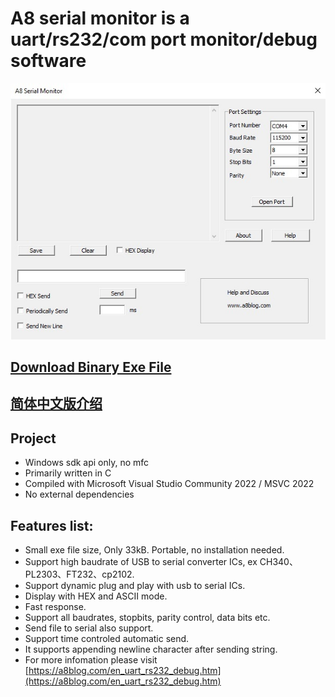 # A8 serial monitor is a uart/rs232/com port monitor/debug software

![Intra screenshot](screenshot.jpg?raw=true)


## [Download Binary Exe File](https://a8blog.com/en_uart_rs232_debug.htm)
## [简体中文版介绍](README_cn.md)

## Project

* Windows sdk api only, no mfc
* Primarily written in C
* Compiled with Microsoft Visual Studio Community 2022 / MSVC 2022
* No external dependencies

## Features list:

* Small exe file size, Only 33kB. Portable, no installation needed.
* Support high baudrate of USB to serial converter ICs, ex CH340、PL2303、FT232、cp2102.
* Support dynamic plug and play with usb to serial ICs.
* Display with HEX and ASCII mode.
* Fast response.
* Support all baudrates, stopbits, parity control, data bits etc.
* Send file to serial also support.
* Support time controled automatic send.
* It supports appending newline character after sending string.
* For more infomation please visit [https://a8blog.com/en_uart_rs232_debug.htm](https://a8blog.com/en_uart_rs232_debug.htm)
